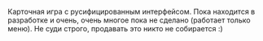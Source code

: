 
Карточная игра с русифицированным интерфейсом. Пока находится в разработке и очень, очень многое пока не сделано (работает только меню). Не суди строго, продавать это никто не собирается :)
